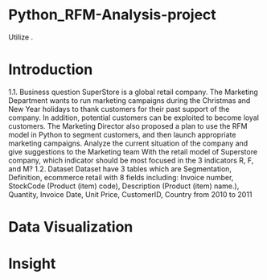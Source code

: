 # Python_RFM-Analysis-project
Utilize .
# Introduction
1.1. Business question
SuperStore is a global retail company. The Marketing Department wants to run marketing campaigns during the Christmas and New Year holidays to thank customers for their past support of the company. In addition, potential customers can be exploited to become loyal customers.
The Marketing Director also proposed a plan to use the RFM model in Python to segment customers, and then launch appropriate marketing campaigns. Analyze the current situation of the company and give suggestions to the Marketing team
With the retail model of Superstore company, which indicator should be most focused in the 3 indicators R, F, and M?
1.2. Dataset
Dataset have 3 tables which are Segmentation, Definition, ecommerce retail with 8 fields including: Invoice number, StockCode (Product (item) code),	Description (Product (item) name.),	Quantity,	Invoice Date,	Unit Price,	CustomerID,	Country from 2010 to 2011 
# Data Visualization
# Insight
